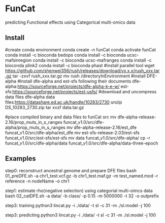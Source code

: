 # FunCat
predicting Functional effects using Categorical multi-omics data

## Install
#create conda environment
conda create -n funCat
conda activate funCat
conda install -c bioconda bedops
conda install -c bioconda ucsc-mafsinregion
conda install -c bioconda ucsc-mafranges
conda install -c bioconda plink2
conda install -c bioconda phast
#install parallel tool
wget https://github.com/shenwei356/rush/releases/download/vx.x.x/rush_xxx.tar.gz
tar -zxvf rush_xxx.tar.gz
mv rush /directoryInEnvironment
#install DFE-alpha
#Install dfe-alpha and est-sfs following their documents
dfe-alpha:https://sourceforge.net/projects/dfe-alpha-k-e-w/
est-sfs:https://sourceforge.net/projects/est-usfs/
#download and uncompress data files
dfe-alpha data files:https://datashare.ed.ac.uk/handle/10283/2730
unzip DS_10283_2730.zip
tar xvzf data.tar.gz
 
 
#place compiled binary and data files to funCat src
mv dfe-alpha-release-2.16/prop_muts_in_s_ranges funcat_v1.0/src/dfe-alpha/prop_muts_in_s_ranges
mv dfe-alpha-release-2.16/est_dfe funcat_v1.0/src/dfe-alpha/est_dfe
mv est-sfs-release-2.03/est-sfs funcat_v1.0/src/est-sfs/est-sfs
mv data funcat_v1.0/src/dfe-alpha/
cp -r funcat_v1.0/src/dfe-alpha/data funcat_v1.0/src/dfe-alpha/data-three-epoch



## Examples

step0: reconstruct ancestral genome and prepare DFE files
bash 01_preDFE.sh -a chr1_test.vcf.gz -b chr1_test.maf.gz -m test_named.mod -r reference -n nodeName -o chr1

step1: estimate rho(negative selection) using categorial multi-oimcs data
bash 02_catDFE.sh -a data/ -b class/ -p 0.15 -m 5000000 -t 32 -o outprefix

step3: training 
python3 lincat.py -i ./data/ -t sl -c 31 -m ./sl.model -j 100

step3: predicting 
python3 lincat.py -i ./data/ -t sl -c 31 -m ./sl.model -j 100
